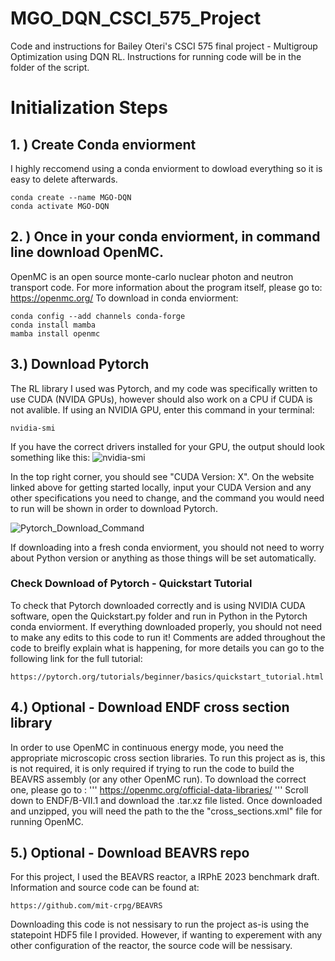 # MGO_DQN_CSCI_575_Project
Code and instructions for Bailey Oteri's CSCI 575 final project - Multigroup Optimization using DQN RL.
Instructions for running code will be in the folder of the script. 
# Initialization Steps
## 1. ) Create Conda enviorment
I highly reccomend using a conda enviorment to dowload everything so it is easy to delete afterwards.
```
conda create --name MGO-DQN
conda activate MGO-DQN
```

## 2. ) Once in your conda enviorment, in command line download OpenMC.
OpenMC is an open source monte-carlo nuclear photon and neutron transport code.
For more information about the program itself, please go to: https://openmc.org/
To download in conda enviorment:
```
conda config --add channels conda-forge
conda install mamba
mamba install openmc
```
## 3.) Download Pytorch
The RL library I used was Pytorch, and my code was specifically written to use CUDA (NVIDA GPUs), however should also work on a CPU if CUDA is not avalible. 
If using an NVIDIA GPU, enter this command in your terminal: 
```
nvidia-smi
```
If you have the correct drivers installed for your GPU, the output should look something like this: 
![nvidia-smi](https://github.com/user-attachments/assets/aad410b7-f711-421e-aa7f-59f16298a788)

In the top right corner, you should see "CUDA Version: X". On the website linked above for getting started locally, input your CUDA Version and any other specifications you need to change, and the command you would need to run will be shown in order to download Pytorch. 

![Pytorch_Download_Command](https://github.com/user-attachments/assets/e4860376-13b0-46c4-b24d-42f1136686c5)

If downloading into a fresh conda enviorment, you should not need to worry about Python version or anything as those things will be set automatically.
### Check Download of Pytorch - Quickstart Tutorial
To check that Pytorch downloaded correctly and is using NVIDIA CUDA software, open the Quickstart.py folder and run in Python in the Pytorch conda enviorment. 
If everything downloaded properly, you should not need to make any edits to this code to run it! 
Comments are added throughout the code to breifly explain what is happening, for more details you can go to the following link for the full tutorial: 
```
https://pytorch.org/tutorials/beginner/basics/quickstart_tutorial.html
```
## 4.) Optional - Download ENDF cross section library
In order to use OpenMC in continuous energy mode, you need the appropriate microscopic cross section libraries. To run this project as is, this is not required, it is only required if trying to run the code to build the BEAVRS assembly (or any other OpenMC run).
To download the correct one, please go to : 
'''
https://openmc.org/official-data-libraries/
'''
Scroll down to ENDF/B-VII.1 and download the .tar.xz file listed. Once downloaded and unzipped, you will need the path to the the "cross_sections.xml" file for running OpenMC. 
## 5.) Optional - Download BEAVRS repo
For this project, I used the BEAVRS reactor, a IRPhE 2023 benchmark draft. 
Information and source code can be found at: 
```
https://github.com/mit-crpg/BEAVRS
```
Downloading this code is not nessisary to run the project as-is using the statepoint HDF5 file I provided. However, if wanting to experement with any other configuration of the reactor, the source code will be nessisary. 
